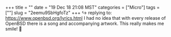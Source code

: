 +++
title = ""
date = "19 Dec 18 21:08 MST"
categories = ["Micro"]
tags = [""]
slug = "2eemu9SbHgfoTz"
+++
↪️ replying to: https://www.openbsd.org/lyrics.html
I had no idea that with every release of OpenBSD there is a song and accompanying artwork. This really makes me smile! 🎉
